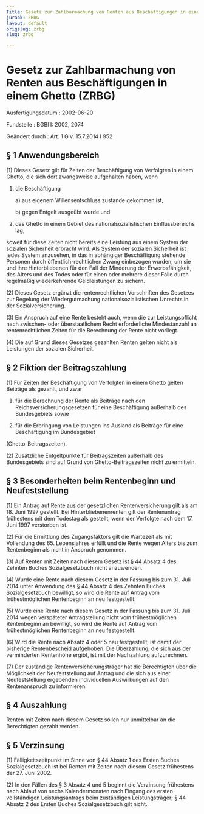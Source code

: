 ```yaml
---
Title: Gesetz zur Zahlbarmachung von Renten aus Beschäftigungen in einem Ghetto
jurabk: ZRBG
layout: default
origslug: zrbg
slug: zrbg

---
```


# Gesetz zur Zahlbarmachung von Renten aus Beschäftigungen in einem Ghetto (ZRBG)

Ausfertigungsdatum
:   2002-06-20

Fundstelle
:   BGBl I: 2002, 2074

Geändert durch
:   Art. 1 G v. 15.7.2014 I 952



## § 1 Anwendungsbereich

(1) Dieses Gesetz gilt für Zeiten der Beschäftigung von Verfolgten in
einem Ghetto, die sich dort zwangsweise aufgehalten haben, wenn

1.  die Beschäftigung

    a)  aus eigenem Willensentschluss zustande gekommen ist,


    b)  gegen Entgelt ausgeübt wurde und





2.  das Ghetto in einem Gebiet des nationalsozialistischen
    Einflussbereichs lag,



soweit für diese Zeiten nicht bereits eine Leistung aus einem System
der sozialen Sicherheit erbracht wird. Als System der sozialen
Sicherheit ist jedes System anzusehen, in das in abhängiger
Beschäftigung stehende Personen durch öffentlich-rechtlichen Zwang
einbezogen wurden, um sie und ihre Hinterbliebenen für den Fall der
Minderung der Erwerbsfähigkeit, des Alters und des Todes oder für
einen oder mehrere dieser Fälle durch regelmäßig wiederkehrende
Geldleistungen zu sichern.

(2) Dieses Gesetz ergänzt die rentenrechtlichen Vorschriften des
Gesetzes zur Regelung der Wiedergutmachung nationalsozialistischen
Unrechts in der Sozialversicherung.

(3) Ein Anspruch auf eine Rente besteht auch, wenn die zur
Leistungspflicht nach zwischen- oder überstaatlichem Recht
erforderliche Mindestanzahl an rentenrechtlichen Zeiten für die
Berechnung der Rente nicht vorliegt.

(4) Die auf Grund dieses Gesetzes gezahlten Renten gelten nicht als
Leistungen der sozialen Sicherheit.


## § 2 Fiktion der Beitragszahlung

(1) Für Zeiten der Beschäftigung von Verfolgten in einem Ghetto gelten
Beiträge als gezahlt, und zwar

1.  für die Berechnung der Rente als Beiträge nach den
    Reichsversicherungsgesetzen für eine Beschäftigung außerhalb des
    Bundesgebiets sowie


2.  für die Erbringung von Leistungen ins Ausland als Beiträge für eine
    Beschäftigung im Bundesgebiet



(Ghetto-Beitragszeiten).

(2) Zusätzliche Entgeltpunkte für Beitragszeiten außerhalb des
Bundesgebiets sind auf Grund von Ghetto-Beitragszeiten nicht zu
ermitteln.


## § 3 Besonderheiten beim Rentenbeginn und Neufeststellung

(1) Ein Antrag auf Rente aus der gesetzlichen Rentenversicherung gilt
als am 18. Juni 1997 gestellt. Bei Hinterbliebenenrenten gilt der
Rentenantrag frühestens mit dem Todestag als gestellt, wenn der
Verfolgte nach dem 17. Juni 1997 verstorben ist.

(2) Für die Ermittlung des Zugangsfaktors gilt die Wartezeit als mit
Vollendung des 65. Lebensjahres erfüllt und die Rente wegen Alters bis
zum Rentenbeginn als nicht in Anspruch genommen.

(3) Auf Renten mit Zeiten nach diesem Gesetz ist § 44 Absatz 4 des
Zehnten Buches Sozialgesetzbuch nicht anzuwenden.

(4) Wurde eine Rente nach diesem Gesetz in der Fassung bis zum 31.
Juli 2014 unter Anwendung des § 44 Absatz 4 des Zehnten Buches
Sozialgesetzbuch bewilligt, so wird die Rente auf Antrag vom
frühestmöglichen Rentenbeginn an neu festgestellt.

(5) Wurde eine Rente nach diesem Gesetz in der Fassung bis zum 31.
Juli 2014 wegen verspäteter Antragstellung nicht vom frühestmöglichen
Rentenbeginn an bewilligt, so wird die Rente auf Antrag vom
frühestmöglichen Rentenbeginn an neu festgestellt.

(6) Wird die Rente nach Absatz 4 oder 5 neu festgestellt, ist damit
der bisherige Rentenbescheid aufgehoben. Die Überzahlung, die sich aus
der verminderten Rentenhöhe ergibt, ist mit der Nachzahlung
aufzurechnen.

(7) Der zuständige Rentenversicherungsträger hat die Berechtigten über
die Möglichkeit der Neufeststellung auf Antrag und die sich aus einer
Neufeststellung ergebenden individuellen Auswirkungen auf den
Rentenanspruch zu informieren.


## § 4 Auszahlung

Renten mit Zeiten nach diesem Gesetz sollen nur unmittelbar an die
Berechtigten gezahlt werden.


## § 5 Verzinsung

(1) Fälligkeitszeitpunkt im Sinne von § 44 Absatz 1 des Ersten Buches
Sozialgesetzbuch ist bei Renten mit Zeiten nach diesem Gesetz
frühestens der 27. Juni 2002.

(2) In den Fällen des § 3 Absatz 4 und 5 beginnt die Verzinsung
frühestens nach Ablauf von sechs Kalendermonaten nach Eingang des
ersten vollständigen Leistungsantrags beim zuständigen
Leistungsträger; § 44 Absatz 2 des Ersten Buches Sozialgesetzbuch gilt
nicht.

